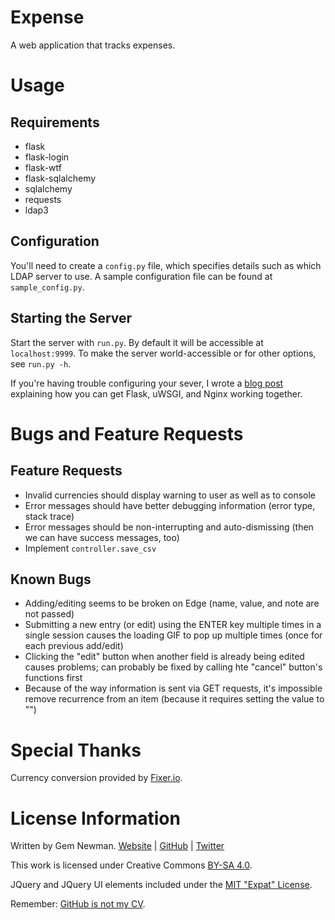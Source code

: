 Expense
=======

A web application that tracks expenses.

Usage
=====

Requirements
------------

* flask
* flask-login
* flask-wtf
* flask-sqlalchemy
* sqlalchemy
* requests
* ldap3

Configuration
-------------

You'll need to create a `config.py` file, which specifies details such as which LDAP
server to use. A sample configuration file can be found at `sample_config.py`.

Starting the Server
-------------------

Start the server with `run.py`. By default it will be accessible at `localhost:9999`. To
make the server world-accessible or for other options, see `run.py -h`.

If you're having trouble configuring your sever, I wrote a
[blog post](http://blog.spurll.com/2015/02/configuring-flask-uwsgi-and-nginx.html)
explaining how you can get Flask, uWSGI, and Nginx working together.

Bugs and Feature Requests
=========================

Feature Requests
----------------

* Invalid currencies should display warning to user as well as to console
* Error messages should have better debugging information (error type, stack trace)
* Error messages should be non-interrupting and auto-dismissing (then we can have success
  messages, too)
* Implement `controller.save_csv`

Known Bugs
----------

* Adding/editing seems to be broken on Edge (name, value, and note are not passed)
* Submitting a new entry (or edit) using the ENTER key multiple times in a single
  session causes the loading GIF to pop up multiple times (once for each previous
  add/edit)
* Clicking the "edit" button when another field is already being edited causes problems;
  can probably be fixed by calling hte "cancel" button's functions first
* Because of the way information is sent via GET requests, it's impossible remove
  recurrence from an item (because it requires setting the value to "")

Special Thanks
==============

Currency conversion provided by [Fixer.io](https://fixer.io).

License Information
===================

Written by Gem Newman. [Website](http://spurll.com) | [GitHub](https://github.com/spurll/) | [Twitter](https://twitter.com/spurll)

This work is licensed under Creative Commons [BY-SA 4.0](http://creativecommons.org/licenses/by-sa/4.0/).

JQuery and JQuery UI elements included under the [MIT "Expat" License](https://opensource.org/licenses/MIT).

Remember: [GitHub is not my CV](https://blog.jcoglan.com/2013/11/15/why-github-is-not-your-cv/).
